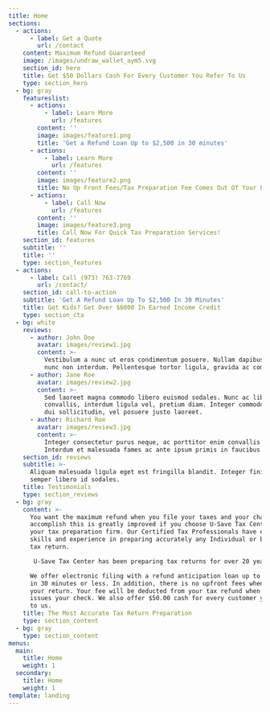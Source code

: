 ```yaml
---
title: Home
sections:
  - actions:
      - label: Get a Quote
        url: /contact
    content: Maximum Refund Guaranteed
    image: /images/undraw_wallet_aym5.svg
    section_id: hero
    title: Get $50 Dollars Cash For Every Customer You Refer To Us
    type: section_hero
  - bg: gray
    featureslist:
      - actions:
          - label: Learn More
            url: /features
        content: ''
        image: images/feature1.png
        title: 'Get a Refund Loan Up to $2,500 in 30 minutes'
      - actions:
          - label: Learn More
            url: /features
        content: ''
        image: images/feature2.png
        title: No Up Front Fees/Tax Preparation Fee Comes Out Of Your Refund
      - actions:
          - label: Call Now
            url: /features
        content: ''
        image: images/feature3.png
        title: Call Now For Quick Tax Preparation Services!
    section_id: features
    subtitle: ''
    title: ''
    type: section_features
  - actions:
      - label: Call (973) 763-7769
        url: /contact/
    section_id: call-to-action
    subtitle: 'Get A Refund Loan Up To $2,500 In 30 Minutes'
    title: Got Kids? Get Over $6000 In Earned Income Credit
    type: section_cta
  - bg: white
    reviews:
      - author: John Doe
        avatar: images/review1.jpg
        content: >-
          Vestibulum a nunc ut eros condimentum posuere. Nullam dapibus quis
          nunc non interdum. Pellentesque tortor ligula, gravida ac commodo eu.
      - author: Jane Roe
        avatar: images/review2.jpg
        content: >-
          Sed laoreet magna commodo libero euismod sodales. Nunc ac libero
          convallis, interdum ligula vel, pretium diam. Integer commodo sem at
          dui sollicitudin, vel posuere justo laoreet.
      - author: Richard Roe
        avatar: images/review3.jpg
        content: >-
          Integer consectetur purus neque, ac porttitor enim convallis vitae.
          Interdum et malesuada fames ac ante ipsum primis in faucibus.
    section_id: reviews
    subtitle: >-
      Aliquam malesuada ligula eget est fringilla blandit. Integer finibus
      semper libero id sodales. 
    title: Testimonials
    type: section_reviews
  - bg: gray
    content: >-
      You want the maximum refund when you file your taxes and your chance to
      accomplish this is greatly improved if you choose U-Save Tax Center as
      your tax preparation firm. Our Certified Tax Professionals have extensive
      skills and experience in preparing accurately any Individual or business
      tax return.

       U-Save Tax Center has been preparing tax returns for over 20 years. Our accurate and reliable services are what makes us an industry leader along with the ability to fulfill our customers’ specific tax preparation needs.

      We offer electronic filing with a refund anticipation loan up to $2500.00
      in 30 minutes or less. In addition, there is no upfront fees when you file
      your return. Your fee will be deducted from your tax refund when the IRS
      issues your check. We also offer $50.00 cash for every customer you refer
      to us.
    title: The Most Accurate Tax Return Preparation
    type: section_content
  - bg: gray
    type: section_content
menus:
  main:
    title: Home
    weight: 1
  secondary:
    title: Home
    weight: 1
template: landing
---
```


